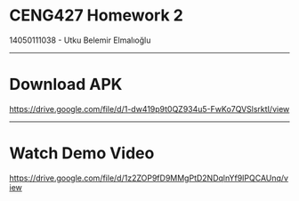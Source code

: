 # CENG427 Homework 2
14050111038 - Utku Belemir Elmalıoğlu

---

# Download APK

https://drive.google.com/file/d/1-dw419p9t0QZ934u5-FwKo7QVSlsrktI/view

---

# Watch Demo Video

https://drive.google.com/file/d/1z2ZOP9fD9MMgPtD2NDqlnYf9IPQCAUnq/view
